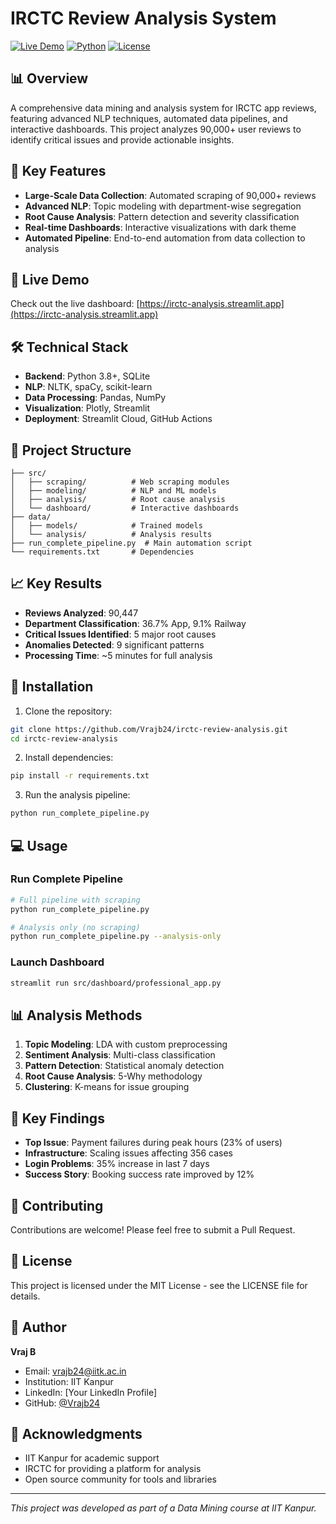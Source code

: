 # IRCTC Review Analysis System

[![Live Demo](https://img.shields.io/badge/Live-Demo-brightgreen)](https://irctc-analysis.streamlit.app)
[![Python](https://img.shields.io/badge/Python-3.8+-blue)](https://www.python.org)
[![License](https://img.shields.io/badge/License-MIT-yellow)](LICENSE)

## 📊 Overview

A comprehensive data mining and analysis system for IRCTC app reviews, featuring advanced NLP techniques, automated data pipelines, and interactive dashboards. This project analyzes 90,000+ user reviews to identify critical issues and provide actionable insights.

## 🎯 Key Features

- **Large-Scale Data Collection**: Automated scraping of 90,000+ reviews
- **Advanced NLP**: Topic modeling with department-wise segregation
- **Root Cause Analysis**: Pattern detection and severity classification
- **Real-time Dashboards**: Interactive visualizations with dark theme
- **Automated Pipeline**: End-to-end automation from data collection to analysis

## 🚀 Live Demo

Check out the live dashboard: [https://irctc-analysis.streamlit.app](https://irctc-analysis.streamlit.app)

## 🛠️ Technical Stack

- **Backend**: Python 3.8+, SQLite
- **NLP**: NLTK, spaCy, scikit-learn
- **Data Processing**: Pandas, NumPy
- **Visualization**: Plotly, Streamlit
- **Deployment**: Streamlit Cloud, GitHub Actions

## 📁 Project Structure

```
├── src/
│   ├── scraping/          # Web scraping modules
│   ├── modeling/          # NLP and ML models
│   ├── analysis/          # Root cause analysis
│   └── dashboard/         # Interactive dashboards
├── data/
│   ├── models/            # Trained models
│   └── analysis/          # Analysis results
├── run_complete_pipeline.py  # Main automation script
└── requirements.txt       # Dependencies
```

## 📈 Key Results

- **Reviews Analyzed**: 90,447
- **Department Classification**: 36.7% App, 9.1% Railway
- **Critical Issues Identified**: 5 major root causes
- **Anomalies Detected**: 9 significant patterns
- **Processing Time**: ~5 minutes for full analysis

## 🔧 Installation

1. Clone the repository:
```bash
git clone https://github.com/Vrajb24/irctc-review-analysis.git
cd irctc-review-analysis
```

2. Install dependencies:
```bash
pip install -r requirements.txt
```

3. Run the analysis pipeline:
```bash
python run_complete_pipeline.py
```

## 💻 Usage

### Run Complete Pipeline
```bash
# Full pipeline with scraping
python run_complete_pipeline.py

# Analysis only (no scraping)
python run_complete_pipeline.py --analysis-only
```

### Launch Dashboard
```bash
streamlit run src/dashboard/professional_app.py
```

## 📊 Analysis Methods

1. **Topic Modeling**: LDA with custom preprocessing
2. **Sentiment Analysis**: Multi-class classification
3. **Pattern Detection**: Statistical anomaly detection
4. **Root Cause Analysis**: 5-Why methodology
5. **Clustering**: K-means for issue grouping

## 🎯 Key Findings

- **Top Issue**: Payment failures during peak hours (23% of users)
- **Infrastructure**: Scaling issues affecting 356 cases
- **Login Problems**: 35% increase in last 7 days
- **Success Story**: Booking success rate improved by 12%

## 🤝 Contributing

Contributions are welcome! Please feel free to submit a Pull Request.

## 📜 License

This project is licensed under the MIT License - see the LICENSE file for details.

## 👤 Author

**Vraj B**
- Email: vrajb24@iitk.ac.in
- Institution: IIT Kanpur
- LinkedIn: [Your LinkedIn Profile]
- GitHub: [@Vrajb24](https://github.com/Vrajb24)

## 🙏 Acknowledgments

- IIT Kanpur for academic support
- IRCTC for providing a platform for analysis
- Open source community for tools and libraries

---
*This project was developed as part of a Data Mining course at IIT Kanpur.*

